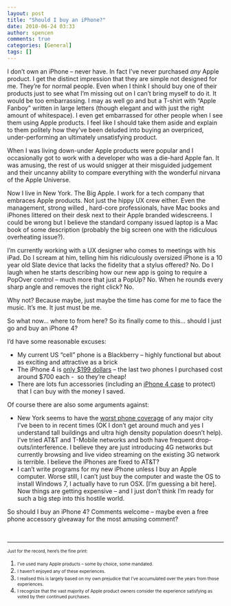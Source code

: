 ```yaml
---
layout: post
title: "Should I buy an iPhone?"
date: 2010-06-24 03:33
author: spencen
comments: true
categories: [General]
tags: []
---
```



I don’t own an iPhone – never have. In fact I’ve never purchased *any* Apple product. I get the distinct impression that they are simple not designed for me. They’re for normal people. Even when I think I should buy one of their products just to see what I’m missing out on I can’t bring myself to do it. It would be too embarrassing. I may as well go and but a T-shirt with “Apple Fanboy” written in large letters (though elegant and with just the right amount of whitespace). I even get embarrassed for other people when I see them using Apple products. I feel like I should take them aside and explain to them politely how they’ve been deluded into buying an overpriced, under-performing an ultimately unsatisfying product.
  

When I was living down-under Apple products were popular and I occasionally got to work with a developer who was a die-hard Apple fan. It was amusing, the rest of us would snigger at their misguided judgement and their uncanny ability to compare everything with the wonderful nirvana of the Apple Universe.
  

Now I live in New York. The Big Apple. I work for a tech company that embraces Apple products. Not just the hippy UX crew either. Even the management, strong willed , hard-core professionals, have Mac books and iPhones littered on their desk next to their Apple branded widescreens. I could be wrong but I believe the standard company issued laptop is a Mac book of some description (probably the big screen one with the ridiculous overheating issue?).
  

I’m currently working with a UX designer who comes to meetings with his iPad. Do I scream at him, telling him his ridiculously oversized iPhone is a 10 year old Slate device that lacks the fidelity that a stylus offered? No. Do I laugh when he starts describing how our new app is going to require a PopOver control – much more that just a PopUp? No. When he rounds every sharp angle and removes the right click? No.
  

Why not? Because maybe, just maybe the time has come for me to face the music. It’s me. It just must be me.
  

So what now… where to from here? So its finally come to this… should I just go and buy an iPhone 4?
  

I’d have some reasonable excuses:
  

*   My current US “cell” phone is a Blackberry – highly functional but about as exciting and attractive as a brick 
*   The iPhone 4 is [only $199 dollars](http://store.apple.com/us/browse/home/shop_iphone/family/iphone) – the last two phones I purchased cost around $700 each -&#160; so they’re cheap! 
*   There are lots fun accessories (including an [iPhone 4 case](http://www.mobilefun.co.uk/cat/iPhone-4-Cases.htm ) to protect) that I can buy with the money I saved.   

Of course there are also some arguments against:
  

*   New York seems to have the [worst phone coverage](http://consumerist.com/2009/12/att-customer-service-new-york-city-is-not-ready-for-the-iphone.html) of any major city I’ve been to in recent times (OK I don’t get around much and yes I understand tall buildings and ultra high density population doesn’t help). I’ve tried AT&amp;T and T-Mobile networks and both have frequent drop-outs/interference. I believe they are just introducing 4G networks but currently browsing and live video streaming on the existing 3G network is terrible. I believe the iPhones are fixed to AT&amp;T? 
*   I can’t write programs for my new iPhone unless I buy an Apple computer. Worse still, I can’t just buy the computer and waste the OS to install Windows 7, I actually have to run OSX. [I’m guessing a bit here]. Now things are getting expensive – and I just don’t think I’m ready for such a big step into this hostile world.   

So should I buy an iPhone 4? Comments welcome – maybe even a free phone accessory giveaway for the most amusing comment?
  

&#160;
  <hr />  

<font size="1">Just for the record, here’s the fine print:</font>
  

1.  <font size="1">I’ve used many Apple products – some by choice, some mandated. </font>
2.  <font size="1">I haven’t enjoyed any of these experiences. </font>
3.  <font size="1">I realised this is largely based on my own prejudice that I’ve accumulated over the years from those experiences.</font> 
4.  <font size="1">I recognize that the vast majority of Apple product owners consider the experience satisfying as voted by their continued purchases.</font> 

